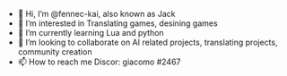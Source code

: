 - 👋 Hi, I’m @fennec-kai, also known as Jack
- 👀 I’m interested in Translating games, desining games
- 🌱 I’m currently learning Lua and python
- 💞️ I’m looking to collaborate on AI related projects, translating projects, community creation 
- 📫 How to reach me Discor: giacomo #2467
